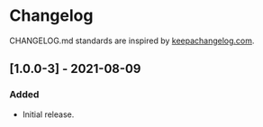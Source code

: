 # Changelog

CHANGELOG.md standards are inspired by [keepachangelog.com](https://keepachangelog.com/en/1.0.0/).

## [1.0.0-3] - 2021-08-09

### Added

- Initial release.

